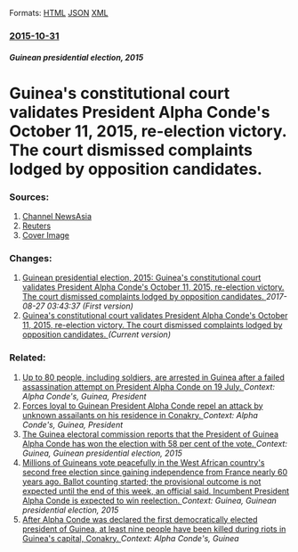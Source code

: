 
Formats: [HTML](/news/2015/10/31/guinea-s-constitutional-court-validates-president-alpha-conda-c-s-october-11-2015-re-election-victory-the-court-dismissed-complaints-lodge.html)  [JSON](/news/2015/10/31/guinea-s-constitutional-court-validates-president-alpha-conda-c-s-october-11-2015-re-election-victory-the-court-dismissed-complaints-lodge.json)  [XML](/news/2015/10/31/guinea-s-constitutional-court-validates-president-alpha-conda-c-s-october-11-2015-re-election-victory-the-court-dismissed-complaints-lodge.xml)  

### [2015-10-31](/news/2015/10/31/index.md)

##### Guinean presidential election, 2015
# Guinea's constitutional court validates President Alpha Conde's October 11, 2015, re-election victory. The court dismissed complaints lodged by opposition candidates. 




### Sources:

1. [Channel NewsAsia](http://www.channelnewsasia.com/news/world/guinea-s-constitutional-c/2230956.html)
2. [Reuters](https://www.reuters.com/article/2015/10/31/us-guinea-election-idUSKCN0SP17220151031)
2. [Cover Image](https://s4.reutersmedia.net/resources_v2/images/rcom-default.png)

### Changes:

1. [Guinean presidential election, 2015: Guinea's constitutional court validates President Alpha Conde's October 11, 2015, re-election victory. The court dismissed complaints lodged by opposition candidates. ](/news/2015/10/31/guinean-presidential-election-2015-guinea-s-constitutional-court-validates-president-alpha-conda-c-s-october-11-2015-re-election-victory.md) _2017-08-27 03:43:37 (First version)_
1. [Guinea's constitutional court validates President Alpha Conde's October 11, 2015, re-election victory. The court dismissed complaints lodged by opposition candidates. ](/news/2015/10/31/guinea-s-constitutional-court-validates-president-alpha-conda-c-s-october-11-2015-re-election-victory-the-court-dismissed-complaints-lodge.md) _(Current version)_

### Related:

1. [Up to 80 people, including soldiers, are arrested in Guinea after a failed assassination attempt on President Alpha Conde on 19 July. ](/news/2011/07/20/up-to-80-people-including-soldiers-are-arrested-in-guinea-after-a-failed-assassination-attempt-on-president-alpha-conda-c-on-19-july.md) _Context: Alpha Conde's, Guinea, President_
2. [Forces loyal to Guinean President Alpha Conde repel an attack by unknown assailants on his residence in Conakry. ](/news/2011/07/19/forces-loyal-to-guinean-president-alpha-conda-c-repel-an-attack-by-unknown-assailants-on-his-residence-in-conakry.md) _Context: Alpha Conde's, Guinea, President_
3. [The Guinea electoral commission reports that the President of Guinea Alpha Conde has won the election with 58 per cent of the vote. ](/news/2015/10/17/the-guinea-electoral-commission-reports-that-the-president-of-guinea-alpha-conde-has-won-the-election-with-58-per-cent-of-the-vote.md) _Context: Guinea, Guinean presidential election, 2015_
4. [Millions of Guineans vote peacefully in the West African country's second free election since gaining independence from France nearly 60 years ago. Ballot counting started; the provisional outcome is not expected until the end of this week, an official said. Incumbent President Alpha Conde is expected to win reelection. ](/news/2015/10/11/millions-of-guineans-vote-peacefully-in-the-west-african-country-s-second-free-election-since-gaining-independence-from-france-nearly-60-yea.md) _Context: Guinea, Guinean presidential election, 2015_
5. [After Alpha Conde was declared the first democratically elected president of Guinea, at least nine people have been killed during riots in Guinea's capital, Conakry. ](/news/2010/11/17/after-alpha-conda-c-was-declared-the-first-democratically-elected-president-of-guinea-at-least-nine-people-have-been-killed-during-riots-in.md) _Context: Alpha Conde's, Guinea_
